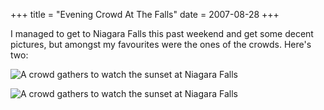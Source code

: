 +++
title = "Evening Crowd At The Falls"
date = 2007-08-28
+++

I managed to get to Niagara Falls this past weekend and get some decent pictures, but amongst my favourites were the ones of the crowds. Here's two:

![A crowd gathers to watch the sunset at Niagara Falls](/photoblog/photos/EveningCrowdAtTheFallsOne.jpg "You should try to get hover text to appear over both pictures at once.")

![A crowd gathers to watch the sunset at Niagara Falls](/photoblog/photos/EveningCrowdAtTheFallsTwo.jpg "Because if you do, you'll be even cooler than before.")
